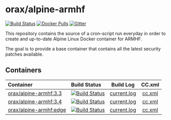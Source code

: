 # orax/alpine-armhf
[![Build Status](https://armbuild.userctl.xyz/alpine/stable/status.svg)](https://armbuild.userctl.xyz/alpine/stable/current.log)
[![Docker Pulls](https://img.shields.io/docker/pulls/orax/alpine-armhf.svg?style=flat-square?maxAge=3600)](https://hub.docker.com/r/orax/alpine-armhf/) [![Gitter](https://img.shields.io/gitter/room/orax/alpine-armhf.svg?style=flat-square?maxAge=2592000)](https://gitter.im/0rax/alpine-armhf)

This repository contains the source of a cron-script run everyday in order to create and up-to-date Alpine Linux Docker container for ARMHF.

The goal is to provide a base container that contains all the latest security patches available.

## Containers

 Container | Build Status | Build Log | CC.xml
:----------|:-------------|:---------:|:-------:
[orax/alpine-armhf:3.3](https://hub.docker.com/r/orax/alpine-armhf/) | [![Build Status](https://armbuild.userctl.xyz/alpine/3.3/status.svg)](https://armbuild.userctl.xyz/alpine/3.3/current.log) | [current.log](https://armbuild.userctl.xyz/alpine/3.3/current.log) | [cc.xml](https://armbuild.userctl.xyz/alpine/3.3/cc.xml)
[orax/alpine-armhf:3.4](https://hub.docker.com/r/orax/alpine-armhf/) | [![Build Status](https://armbuild.userctl.xyz/alpine/3.4/status.svg)](https://armbuild.userctl.xyz/alpine/3.4/current.log) | [current.log](https://armbuild.userctl.xyz/alpine/3.4/current.log) | [cc.xml](https://armbuild.userctl.xyz/alpine/3.4/cc.xml)
[orax/alpine-armhf:edge](https://hub.docker.com/r/orax/alpine-armhf/) | [![Build Status](https://armbuild.userctl.xyz/alpine/edge/status.svg)](https://armbuild.userctl.xyz/alpine/edge/current.log) | [current.log](https://armbuild.userctl.xyz/alpine/edge/current.log) | [cc.xml](https://armbuild.userctl.xyz/alpine/edge/cc.xml)
